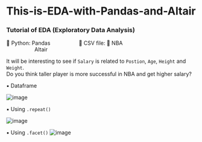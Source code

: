 # This-is-EDA-with-Pandas-and-Altair

### Tutorial of EDA (Exploratory Data Analysis) <br>
💠 Python: Pandas            &emsp; &emsp; &emsp;         &emsp; 💠 CSV file: 🏀 NBA <br>
        &emsp; &emsp; &emsp;&emsp;&ensp; Altair


It will be interesting to see if `Salary` is related to `Postion`, `Age`, `Height` and `Weight`. <br>
Do you think taller player is more successful in NBA and get higher salary?

▪️ Dataframe

![image](https://user-images.githubusercontent.com/62345938/211737687-2729c0da-785b-41c1-867e-b793fbe04554.png)


▪️ Using `.repeat()`

![image](https://user-images.githubusercontent.com/62345938/211735896-469850f2-2c7c-4c4a-8d50-efb11c12997d.png)

▪️ Using `.facet()`
![image](https://user-images.githubusercontent.com/62345938/211739243-0da9d7c2-d61e-4178-a783-cc81426dbbcf.png)


